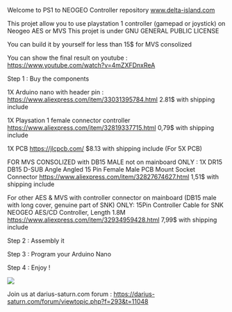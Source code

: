 Welcome to PS1 to NEOGEO Controller repository
www.delta-island.com

This projet allow you to use playstation 1 controller (gamepad or joystick) on Neogeo AES or MVS
This projet is under GNU GENERAL PUBLIC LICENSE

You can build it by yourself for less than 15$ for MVS consolized

You can show the final result on youtube :
https://www.youtube.com/watch?v=4mZXFDnxReA

Step 1 : Buy the components

1X Arduino nano with header pin :
https://www.aliexpress.com/item/33031395784.html
2.81$ with shipping include

1X Playsation 1 female connector controller
https://www.aliexpress.com/item/32819337715.html
0,79$ with shipping include

1X PCB
https://jlcpcb.com/
$8.13 with shipping include (For 5X PCB)

FOR MVS CONSOLIZED with DB15 MALE not on mainboard ONLY :
1X DR15 DB15 D-SUB Angle Angled 15 Pin Female Male PCB Mount Socket Connector
https://www.aliexpress.com/item/32827674627.html
1,51$ with shipping include 

For other AES & MVS with controller connector on mainboard (DB15 male with long cover, genuine part of SNK) ONLY:
15Pin Controller Cable for SNK NEOGEO AES/CD Controller, Length 1.8M
https://www.aliexpress.com/item/32934959428.html
7,99$ with shipping include 

Step 2 : Assembly it

Step 3 : Program your Arduino Nano

Step 4 : Enjoy !

[![](https://www.delta-island.com/avatar/youtube.png)](https://www.youtube.com/watch?v=4mZXFDnxReA)

Join us at darius-saturn.com forum :
https://darius-saturn.com/forum/viewtopic.php?f=293&t=11048
